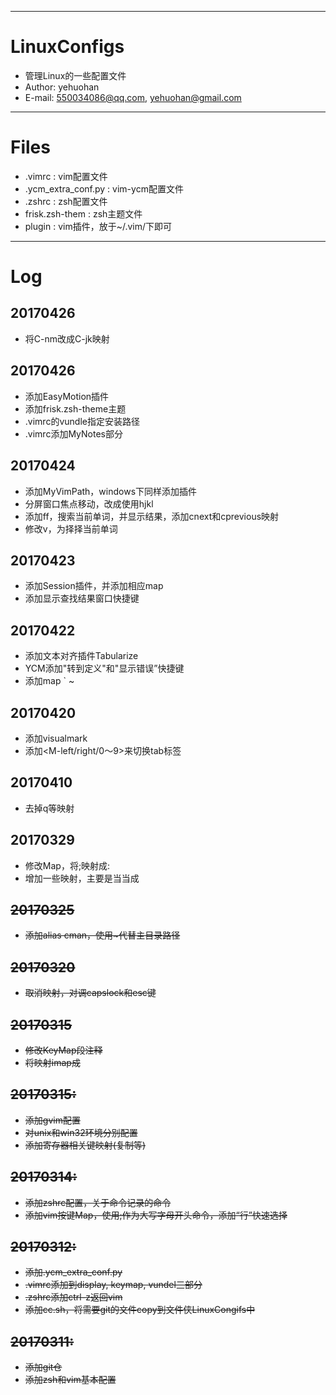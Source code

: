 
---
# LinuxConfigs
 - 管理Linux的一些配置文件
 - Author: yehuohan
 - E-mail: <550034086@qq.com>, <yehuohan@gmail.com>


---
# Files
 - .vimrc               : vim配置文件
 - .ycm\_extra\_conf.py : vim-ycm配置文件
 - .zshrc               : zsh配置文件
 - frisk.zsh-them       : zsh主题文件
 - plugin               : vim插件，放于~/.vim/下即可
 
---
# Log
## 20170426
 - 将C-nm改成C-jk映射

## 20170426
 - 添加EasyMotion插件
 - 添加frisk.zsh-theme主题
 - .vimrc的vundle指定安装路径
 - .vimrc添加MyNotes部分

## 20170424
 - 添加MyVimPath，windows下同样添加插件
 - 分屏窗口焦点移动，改成使用<leader>hjkl
 - 添加<leader>ff，搜索当前单词，并显示结果，添加cnext和cprevious映射
 - 修改<leader>v，为择择当前单词

## 20170423
 - 添加Session插件，并添加相应map
 - 添加显示查找结果窗口快捷键

## 20170422
 - 添加文本对齐插件Tabularize
 - YCM添加"转到定义"和"显示错误”快捷键
 - 添加map <leader>` ~

## 20170420
 - 添加visualmark
 - 添加<M-left/right/0～9>来切换tab标签

## 20170410
 - 去掉<leader>q等映射

## 20170329
 - 修改Map，将;映射成:
 - 增加一些映射，主要是当<leader>当成<S>

## 20170325
 - 添加alias cman，使用~代替主目录路径

## 20170320
 - 取消<C-a>映射，对调capslock和esc键
 
## 20170315
 - 修改KeyMap段注释
 - 将<C-a>映射imap成<esc>

## 20170315:
 - 添加gvim配置
 - 对unix和win32环境分别配置
 - 添加寄存器相关键映射(复制等)

## 20170314:
 - 添加zshrc配置，关于命令记录的命令
 - 添加vim按键Map，使用;作为大写字母开头命令，添加“行”快速选择
 
## 20170312:
 - 添加.ycm_extra_conf.py
 - .vimrc添加到display, keymap, vundel三部分
 - .zshrc添加ctrl-z返回vim
 - 添加cc.sh，将需要git的文件copy到文件侠LinuxCongifs中
 
## 20170311:
 - 添加git仓
 - 添加zsh和vim基本配置
